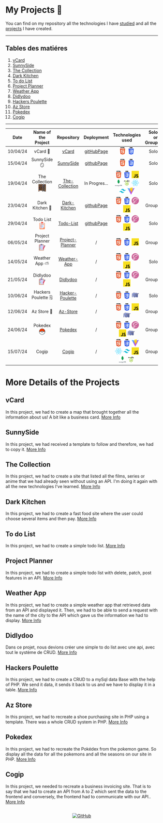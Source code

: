 # My Projects 🎒

You can find on my repository all the technologies I have [studied](https://github.com/MJordanBecode/Becode/tree/main/Learning) and all the [projects](https://github.com/MJordanBecode/Becode/tree/main/project) I have created.

---

## Tables des matiéres

1. [vCard](#vcard) <br>
1. [SunnySide](#sunnyside)<br>
1. [The Collection](#the-collection)<br>
1. [Dark Kitchen](#dark-kitchen)<br>
1. [To do List](#todo-list)<br>
1. [Project Planner](#project-planner)<br>
1. [Weather App](#weather-app)<br>
1. [Didlydoo](#didlydoo)<br>
1. [Hackers Poulette](#hackers-poulette)<br>
1. [Az Store](#az-store)<br>
1. [Pokedex](#pokedex)<br>
1. [Cogip](#cogip)

---

| Date     |                    Name of the Project                    |                                          Repository                                           |                           Deployment                            |                                                                                                                                                                                    Technologies used                                                                                                                                                                                    | Solo or Group |
| -------- | :-------------------------------------------------------: | :-------------------------------------------------------------------------------------------: | :-------------------------------------------------------------: | :-------------------------------------------------------------------------------------------------------------------------------------------------------------------------------------------------------------------------------------------------------------------------------------------------------------------------------------------------------------------------------------: | ------------: |
| 10/04/24 |                          vCard 🪪                          |           [vCard](https://github.com/MJordanBecode/Becode/tree/main/project/v_card)           |      [gitHubPage](https://mjordanbecode.github.io/v_card/)      |                                                                                                                                                 ![html](assets/images/technologies/html.png) ![css](assets/images/technologies/css.png)                                                                                                                                                 |          Solo |
| 15/04/24 |                       SunnySide 🪞                        |    [SunnySide](https://github.com/MJordanBecode/Becode/tree/main/project/sunnyside-agency)    | [githubPage](https://mjordanbecode.github.io/sunnyside-agency/) |                                                                                                                                                 ![html](assets/images/technologies/html.png) ![css](assets/images/technologies/css.png)                                                                                                                                                 |          Solo |
| 19/04/24 |      The Collection ![](assets/images/escabeau.png)       | [The-Collection](https://github.com/MJordanBecode/Becode/tree/main/project/2.0.TheCollection) |                          In Progres...                          | ![html](assets/images/technologies/html.png) ![css](assets/images/technologies/css.png) ![js](assets/images/technologies/js.png) ![mongoDb](assets/images/technologies/mongoDb.png) ![nodeJs](assets/images/technologies/nodeJs.png) ![react](assets/images/technologies/react.png) ![tailwind](assets/images/technologies/tailwind.png) ![vite](assets/images/technologies/viteJs.png) |          Solo |
| 23/04/24 |                      Dark Kitchen 🍔                      |    [Dark-Kitchen](https://github.com/MJordanBecode/Becode/tree/main/project/Dark-Kitchen)     |   [githubPage](https://mjordanbecode.github.io/Dark-Kitchen/)   |                                                                                                      ![html](assets/images/technologies/html.png) ![css](assets/images/technologies/css.png) ![sass](assets/images/technologies/sass.png) ![js](assets/images/technologies/js.png)                                                                                                      |         Group |
| 29/04/24 | Todo List ![](assets/images/liste-de-choses-a-faire.png)  |       [Todo-List](https://github.com/MJordanBecode/Becode/tree/main/project/To-do-list)       |    [githubPage](https://mjordanbecode.github.io/To-do-list/)    |                                                                                                      ![html](assets/images/technologies/html.png) ![css](assets/images/technologies/css.png) ![sass](assets/images/technologies/sass.png) ![js](assets/images/technologies/js.png)                                                                                                      |          Solo |
| 06/05/24 |  Project Planner ![](assets/images/liste-de-taches.png)   |                [Project-Planner](https://github.com/Iliess-A/Project_Planner)                 |                                /                                |                                                                                                                            ![html](assets/images/technologies/html.png) ![css](assets/images/technologies/css.png) ![js](assets/images/technologies/js.png)                                                                                                                             |         Group |
| 14/05/24 |                      Weather App ⛅                       |     [Weather-App](https://github.com/MJordanBecode/Becode/tree/main/project/Weather-app)      |                                /                                |                                                                                                      ![html](assets/images/technologies/html.png) ![css](assets/images/technologies/css.png) ![sass](assets/images/technologies/sass.png) ![js](assets/images/technologies/js.png)                                                                                                      |          Solo |
| 21/05/24 |      Didlydoo ![](assets/images/liste-de-taches.png)      |                       [Didlydoo](https://github.com/Dj3y/didlydoo-app)                        |                                /                                |                                                                                                      ![html](assets/images/technologies/html.png) ![css](assets/images/technologies/css.png) ![sass](assets/images/technologies/sass.png) ![js](assets/images/technologies/js.png)                                                                                                      |         Group |
| 10/06/24 |                    Hackers Poulette 🗒️                    | [Hacker-Poulette](https://github.com/MJordanBecode/Becode/tree/main/project/Hackers_Poulette) |                                /                                |                                                                                                                           ![html](assets/images/technologies/html.png) ![css](assets/images/technologies/css.png) ![php](assets/images/technologies/php.png)                                                                                                                            |          Solo |
| 12/06/24 |                        Az Store 👟                        |                       [Az-Store](https://github.com/nyxisnyx/az-store)                        |                                /                                |                                                                                                       ![html](assets/images/technologies/html.png) ![css](assets/images/technologies/css.png) ![js](assets/images/technologies/js.png) ![php](assets/images/technologies/php.png)                                                                                                       |         Group |
| 24/06/24 | Pokedex ![pokeball](assets/images/icons8-pokeball-24.png) |                      [Pokedex](https://github.com/Yourisrachid/Pokedex)                       |                                /                                |                                                                                ![html](assets/images/technologies/html.png) ![css](assets/images/technologies/css.png) ![sass](assets/images/technologies/sass.png) ![js](assets/images/technologies/js.png) ![php](assets/images/technologies/php.png)                                                                                 |         Group |
| 15/07/24 |                           Cogip                           |                           [Cogip](https://github.com/manu-cj/cogip)                           |                                /                                | ![html](assets/images/technologies/html.png) ![css](assets/images/technologies/css.png) ![vite](assets/images/technologies/viteJs.png) ![react](assets/images/technologies/react.png) ![tailwind](assets/images/technologies/tailwind.png) ![js](assets/images/technologies/js.png) ![mongoDb](assets/images/technologies/mongoDb.png) ![nodeJs](assets/images/technologies/nodeJs.png) |         Group |

# More Details of the Projects

## vCard

In this project, we had to create a map that brought together all the information about us! A bit like a business card. [More Info]()

## SunnySide

In this project, we had received a template to follow and therefore, we had to copy it. [More Info]()

## The Collection

In this project, we had to create a site that listed all the films, series or anime that we had already seen without using an API. I'm doing it again with all the new technologies I've learned. [More Info]()

## Dark Kitchen

In this project, we had to create a fast food site where the user could choose several items and then pay. [More Info]()

## To do List

In this project, we had to create a simple todo list. [More Info]()

## Project Planner

In this project, we had to create a simple todo list with delete, patch, post features in an API. [More Info]()

## Weather App

In this project, we had to create a simple weather app that retrieved data from an API and displayed it. Then, we had to be able to send a request with the name of the city to the API which gave us the information we had to display. [More Info]()

## Didlydoo

Dans ce projet, nous devions créer une simple to do list avec une api, avec tout le système de CRUD. [More Info]()

## Hackers Poulette

In this project, we had to create a CRUD to a mySql data Base with the help of PHP. We send it data, it sends it back to us and we have to display it in a table. [More Info]()

## Az Store

In this project, we had to recreate a shoe purchasing site in PHP using a template. There was a whole CRUD system in PHP. [More Info]()

## Pokedex

In this project, we had to recreate the Pokédex from the pokemon game. So display all the data for all the pokemons and all the seasons on our site in PHP. [More Info]()

## Cogip

In this project, we needed to recreate a business invoicing site. That is to say that we had to create an API from A to Z which sent the data to the frontend and conversely, the frontend had to communicate with our API.. [More Info]()

##

<div align="center">
  
  [![GitHub](https://img.shields.io/badge/Visit-My%20GitHub-green?style=for-the-badge&logo=github)](https://github.com/MJordanBecode)

</div>
